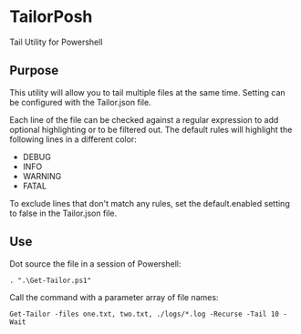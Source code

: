 # TailorPosh
Tail Utility for Powershell

## Purpose
This utility will allow you to tail multiple files at the same time.  Setting can be configured with the Tailor.json file.

Each line of the file can be checked against a regular expression to add optional highlighting or to be filtered out.
The default rules will highlight the following lines in a different color:

  * DEBUG
  * INFO
  * WARNING
  * FATAL

To exclude lines that don't match any rules, set the default.enabled setting to false in the Tailor.json file.

## Use

Dot source the file in a session of Powershell:

    . ".\Get-Tailor.ps1"

Call the command with a parameter array of file names:

    Get-Tailor -files one.txt, two.txt, ./logs/*.log -Recurse -Tail 10 -Wait
